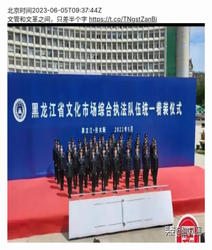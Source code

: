 北京时间2023-06-05T09:37:44Z<br>文管和文革之间，只差半个字 https://t.co/TNgstZanBi<br><img src='/temp/image/2023/t-Month-6/1665533328173277186_0.jpg' width='450' height='500'><br><br>